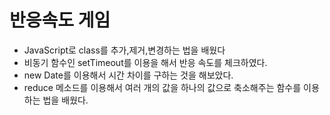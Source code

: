 # 반응속도 게임

- JavaScript로 class를 추가,제거,변경하는 법을 배웠다
- 비동기 함수인 setTimeout를 이용을 해서 반응 속도를 체크하였다.
- new Date를 이용해서 시간 차이를 구하는 것을 해보았다.
- reduce 메소드를 이용해서 여러 개의 값을 하나의 값으로 축소해주는 함수를 이용하는 법을 배웠다.